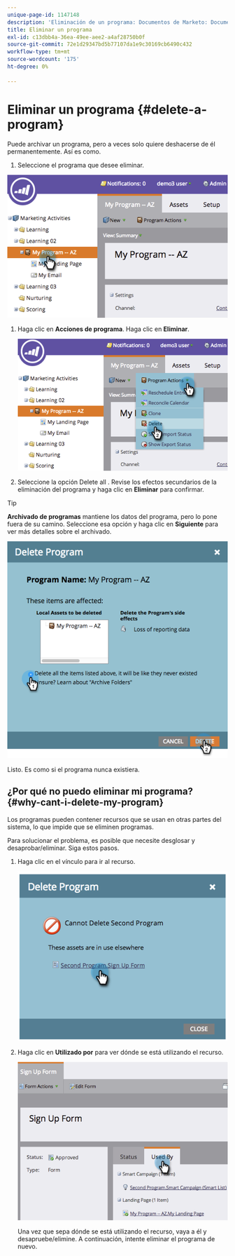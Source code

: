 ```yaml
---
unique-page-id: 1147148
description: 'Eliminación de un programa: Documentos de Marketo: Documentación del producto'
title: Eliminar un programa
exl-id: c13dbb4a-36ea-49ee-aee2-a4af28750b0f
source-git-commit: 72e1d29347bd5b77107da1e9c30169cb6490c432
workflow-type: tm+mt
source-wordcount: '175'
ht-degree: 0%

---
```


# Eliminar un programa {#delete-a-program}

Puede archivar un programa, pero a veces solo quiere deshacerse de él permanentemente. Así es como.

1. Seleccione el programa que desee eliminar.

![](assets/image2014-9-23-15-3a40-3a57.png)

1. Haga clic en **Acciones de programa**. Haga clic en **Eliminar**.

   ![](assets/image2014-9-23-15-3a41-3a11.png)

1. Seleccione la opción Delete all . Revise los efectos secundarios de la eliminación del programa y haga clic en **Eliminar** para confirmar.

>[!TIP]
>
>**Archivado de programas** mantiene los datos del programa, pero lo pone fuera de su camino. Seleccione esa opción y haga clic en **Siguiente** para ver más detalles sobre el archivado.

![](assets/2017-05-05-15-04-15.png)

Listo. Es como si el programa nunca existiera.

## ¿Por qué no puedo eliminar mi programa? {#why-cant-i-delete-my-program}

Los programas pueden contener recursos que se usan en otras partes del sistema, lo que impide que se eliminen programas.

Para solucionar el problema, es posible que necesite desglosar y desaprobar/eliminar. Siga estos pasos.

1. Haga clic en el vínculo para ir al recurso.

   ![](assets/image2014-9-23-15-3a42-3a10.png)

1. Haga clic en **Utilizado por** para ver dónde se está utilizando el recurso.

   ![](assets/image2014-9-23-15-3a42-3a57.png)

   Una vez que sepa dónde se está utilizando el recurso, vaya a él y desapruebe/elimine. A continuación, intente eliminar el programa de nuevo.
